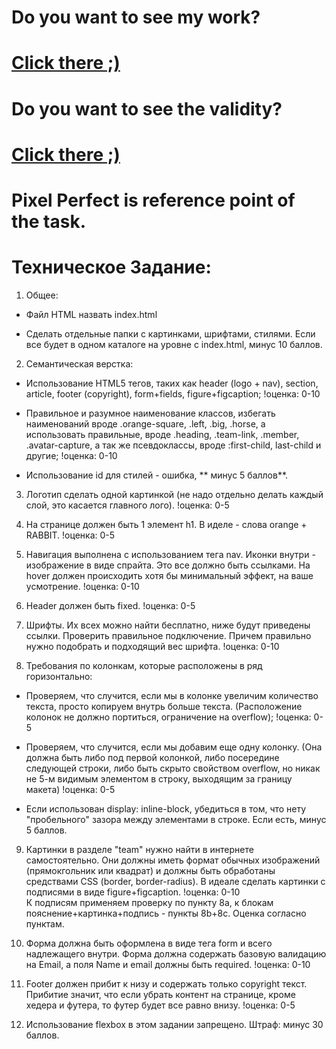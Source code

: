 # Do you want to see my work?
# <a href="http://uladzimir-yeudakimovich.ml/positions-and-floats/">Click there ;)</a>
# Do you want to see the validity?
# <a href="https://validator.w3.org/nu/?doc=http%3A%2F%2Fuladzimir-yeudakimovich.ml%2Fpositions-and-floats%2F">Click there ;)</a>

# Pixel Perfect is reference point of the task.

# Техническое Задание:
1. Общее:

- Файл HTML назвать index.html

- Сделать отдельные папки с картинками, шрифтами, стилями. Если все будет в одном каталоге на уровне с index.html, минус 10 баллов.

2. Семантическая верстка:

- Использование HTML5 тегов, таких как header (logo + nav), section, article, footer (copyright), form+fields, figure+figcaption; !оценка: 0-10

- Правильное и разумное наименование классов, избегать наименований вроде .orange-square, .left, .big, .horse, а использовать правильные, вроде .heading, .team-link, .member, .avatar-capture, а так же псевдоклассы, вроде :first-child, last-child и другие; !оценка: 0-10

- Использование id для стилей - ошибка, ** минус 5 баллов**.

3. Логотип сделать одной картинкой (не надо отдельно делать каждый слой, это касается главного лого). !оценка: 0-5

4. На странице должен быть 1 элемент h1. В иделе - слова orange + RABBIT. !оценка: 0-5

5. Навигация выполнена с использованием тега nav. Иконки внутри - изображение в виде спрайта. Это все должно быть ссылками. На hover должен происходить хотя бы минимальный эффект, на ваше усмотрение. !оценка: 0-10

6. Header должен быть fixed. !оценка: 0-5

7. Шрифты. Их всех можно найти бесплатно, ниже будут приведены ссылки. Проверить правильное подключение. Причем правильно нужно подобрать и подходящий вес шрифта. !оценка: 0-10

8. Требования по колонкам, которые расположены в ряд горизонтально:

- Проверяем, что случится, если мы в колонке увеличим количество текста, просто копируем внутрь больше текста. (Расположение колонок не должно портиться, ограничение на overflow); !оценка: 0-5

- Проверяем, что случится, если мы добавим еще одну колонку. (Она должна быть либо под первой колонкой, либо посередине следующей строки, либо быть скрыто свойством overflow, но никак не 5-м видимым элементом в строку, выходящим за границу макета) !оценка: 0-5

- Если использован display: inline-block, убедиться в том, что нету "пробельного" зазора между элементами в строке. Если есть, минус 5 баллов.

9. Картинки в разделе "team" нужно найти в интернете самостоятельно. Они должны иметь формат обычных изображений (прямокгольник или квадрат) и должны быть обработаны средствами CSS (border, border-radius). В идеале сделать картинки с подписями в виде figure+figcaption. !оценка: 0-10</br>
К подписям применяем проверку по пункту 8a, к блокам пояснение+картинка+подпись - пункты 8b+8c. Оценка согласно пунктам.

10. Форма должна быть оформлена в виде тега form и всего надлежащего внутри. Форма должна содержать базовую валидацию на Email, а поля Name и email должны быть required. !оценка: 0-10

11. Footer должен прибит к низу и содержать только copyright текст. Прибитие значит, что если убрать контент на странице, кроме хедера и футера, то футер будет все равно внизу. !оценка: 0-5

12. Использование flexbox в этом задании запрещено. Штраф: минус 30 баллов.
